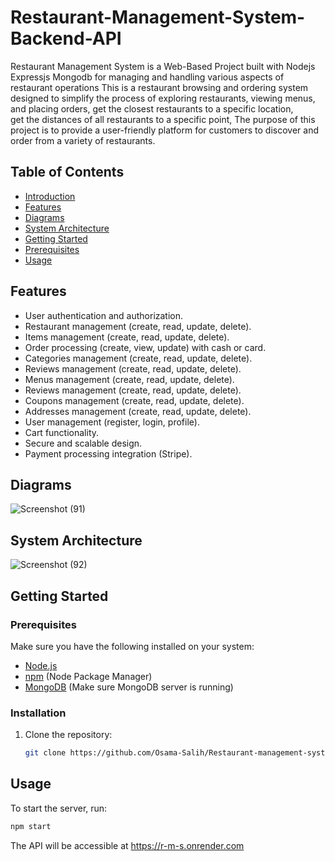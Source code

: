 # Restaurant-Management-System-Backend-API

Restaurant Management System is a Web-Based Project built with Nodejs Expressjs Mongodb 
for managing and handling various aspects of restaurant operations
This is a restaurant browsing and ordering system designed to simplify the process of
exploring restaurants, viewing menus, and placing orders, get the closest restaurants to a specific location,  
get the distances of all restaurants to a specific point,
The purpose of this project is to
provide a user-friendly platform for customers to discover and order from a variety of
restaurants.

## Table of Contents
- [Introduction](#introduction)
- [Features](#features)
-  [Diagrams](#diagrams)
-  [System Architecture](#system-architecture)
- [Getting Started](#getting-started)
- [Prerequisites](#prerequisites)
- [Usage](#usage)


## Features

- User authentication and authorization.
- Restaurant management (create, read, update, delete).
- Items management (create, read, update, delete).
- Order processing (create, view, update) with cash or card.
- Categories management (create, read, update, delete).
- Reviews management (create, read, update, delete).
- Menus management (create, read, update, delete).
- Reviews management (create, read, update, delete).
- Coupons management (create, read, update, delete).
- Addresses management (create, read, update, delete).
- User management (register, login, profile).
- Cart functionality.
- Secure and scalable design.
- Payment processing integration (Stripe).

## Diagrams

![Screenshot (91)](https://github.com/Osama-Salih/Restaurant-management-system/assets/138508122/31ca04d8-25a5-4488-b92b-1d36ddb5c75f)


## System Architecture

![Screenshot (92)](https://github.com/Osama-Salih/Restaurant-management-system/assets/138508122/50e74e90-a916-42cb-b77f-b9e5b1388432)


## Getting Started

### Prerequisites

Make sure you have the following installed on your system:

- [Node.js](https://nodejs.org/)
- [npm](https://www.npmjs.com/) (Node Package Manager)
- [MongoDB](https://www.mongodb.com/) (Make sure MongoDB server is running)

### Installation

1. Clone the repository:

   ```bash
   git clone https://github.com/Osama-Salih/Restaurant-management-system.git

## Usage
To start the server, run:
 ```bash
npm start
```
The API will be accessible at https://r-m-s.onrender.com
